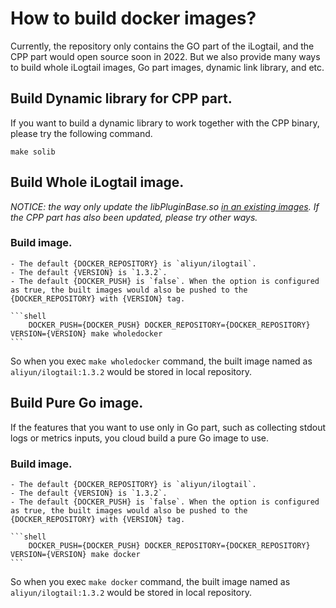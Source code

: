 # How to build docker images?
Currently, the repository only contains the GO part of the iLogtail, and the CPP part would open source soon in 2022. But we also provide many ways to build whole iLogtail images, Go part images, dynamic link library, and etc.


## Build Dynamic library for CPP part.
If you want to build a dynamic library to work together with the CPP binary, please try the following command.
```shell
make solib
```

## Build Whole iLogtail image.
*NOTICE: the way only update the libPluginBase.so [in an existing images](../../../docker/Dockerfile_whole). If the CPP part has also been updated, please try other ways.*

### Build image. 
    - The default {DOCKER_REPOSITORY} is `aliyun/ilogtail`.
    - The default {VERSION} is `1.3.2`.
    - The default {DOCKER_PUSH} is `false`. When the option is configured as true, the built images would also be pushed to the {DOCKER_REPOSITORY} with {VERSION} tag.

    ```shell
        DOCKER_PUSH={DOCKER_PUSH} DOCKER_REPOSITORY={DOCKER_REPOSITORY} VERSION={VERSION} make wholedocker
    ```
   So when you exec `make wholedocker` command, the built image named as `aliyun/ilogtail:1.3.2` would be stored in local repository.


## Build Pure Go image.
If the features that you want to use only in Go part, such as collecting stdout logs or metrics inputs, you cloud build a pure Go image to use.

### Build image.
    - The default {DOCKER_REPOSITORY} is `aliyun/ilogtail`.
    - The default {VERSION} is `1.3.2`.
    - The default {DOCKER_PUSH} is `false`. When the option is configured as true, the built images would also be pushed to the {DOCKER_REPOSITORY} with {VERSION} tag.

    ```shell
        DOCKER_PUSH={DOCKER_PUSH} DOCKER_REPOSITORY={DOCKER_REPOSITORY} VERSION={VERSION} make docker
    ```
So when you exec `make docker` command, the built image named as `aliyun/ilogtail:1.3.2` would be stored in local repository.